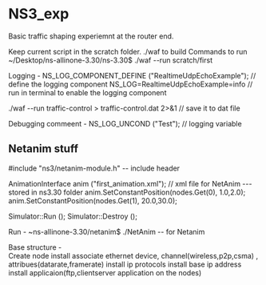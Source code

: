 # NS3_exp

Basic traffic shaping experiemnt at the router end. 

Keep current script in the scratch folder.
./waf to build
Commands to run ~/Desktop/ns-allinone-3.30/ns-3.30$ ./waf --run scratch/first

Logging - 
NS_LOG_COMPONENT_DEFINE ("RealtimeUdpEchoExample");  // define the logging component
NS_LOG=RealtimeUdpEchoExample=info                // run in terminal to enable the logging component

./waf --run traffic-control > traffic-control.dat 2>&1             // save it to dat file

Debugging commeent - NS_LOG_UNCOND ("Test");  // logging variable

## Netanim stuff

#include "ns3/netanim-module.h" -- include header

  AnimationInterface anim ("first_animation.xml");     // xml file for NetAnim --- stored in ns3.30 folder
  anim.SetConstantPosition(nodes.Get(0), 1.0,2.0);
  anim.SetConstantPosition(nodes.Get(1), 20.0,30.0);

  Simulator::Run ();
  Simulator::Destroy ();
  
Run - ~ns-allinone-3.30/netanim$ ./NetAnim         -- for Netanim

Base structure -  
Create node 
install associate ethernet device, channel(wireless,p2p,csma) , attribues(datarate,framerate)
install ip protocols
install base ip address
install applicaion(ftp,clientserver application on the nodes)

